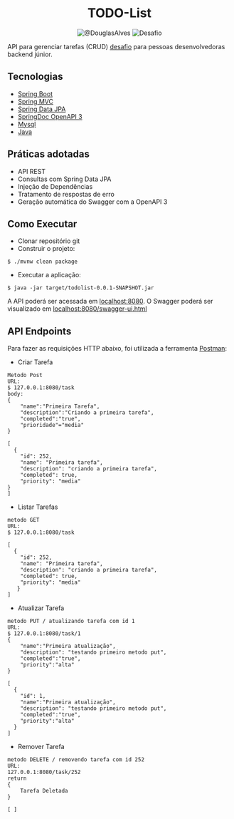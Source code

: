 <h1 align="center">
  TODO-List
</h1>

<p align="center">
 <img src="https://img.shields.io/static/v1?label=LinkedIn&message=seu-endereco-do-linkedin&color=black&labelColor=red" alt="@DouglasAlves" />
 <img src="https://img.shields.io/static/v1?label=Tipo&message=Desafio&color=black&labelColor=red" alt="Desafio" />
</p>

API para gerenciar tarefas (CRUD)
[desafio](https://github.com/simplify-liferay/desafio-junior-backend-simplify) para pessoas desenvolvedoras backend júnior.

## Tecnologias
 
- [Spring Boot](https://spring.io/projects/spring-boot)
- [Spring MVC](https://docs.spring.io/spring-framework/reference/web/webmvc.html)
- [Spring Data JPA](https://spring.io/projects/spring-data-jpa)
- [SpringDoc OpenAPI 3](https://springdoc.org/v2/#spring-webflux-support)
- [Mysql](https://dev.mysql.com/downloads/)
- [Java](https://www.oracle.com/java/technologies/)

## Práticas adotadas

- API REST
- Consultas com Spring Data JPA
- Injeção de Dependências
- Tratamento de respostas de erro
- Geração automática do Swagger com a OpenAPI 3

## Como Executar

- Clonar repositório git
- Construir o projeto:
```
$ ./mvnw clean package
```
- Executar a aplicação:
```
$ java -jar target/todolist-0.0.1-SNAPSHOT.jar
```

A API poderá ser acessada em [localhost:8080](http://localhost:8080).
O Swagger poderá ser visualizado em [localhost:8080/swagger-ui.html](http://localhost:8080/swagger-ui.html)

## API Endpoints

Para fazer as requisições HTTP abaixo, foi utilizada a ferramenta [Postman](https://www.postman.com/downloads/):

- Criar Tarefa 
```
Metodo Post
URL:
$ 127.0.0.1:8080/task 
body:
{
    "name":"Primeira Tarefa",
    "description":"Criando a primeira tarefa",
    "completed":"true",
    "prioridade"="media"
}

[
  {
    "id": 252,
    "name": "Primeira tarefa",
    "description": "criando a primeira tarefa",
    "completed": true,
    "priority": "media"
}
]
```

- Listar Tarefas
```
metodo GET
URL:
$ 127.0.0.1:8080/task

[
  {
    "id": 252,
    "name": "Primeira tarefa",
    "description": "criando a primeira tarefa",
    "completed": true,
    "priority": "media"
   }
]
```

- Atualizar Tarefa
```
metodo PUT / atualizando tarefa com id 1
URL:
$ 127.0.0.1:8080/task/1
{
    "name":"Primeira atualização",
    "description": "testando primeiro metodo put",
    "completed":"true",
    "priority":"alta"
}

[
  {
    "id": 1,
    "name":"Primeira atualização",
    "description": "testando primeiro metodo put",
    "completed":"true",
    "priority":"alta"
  }
]
```

- Remover Tarefa
```
metodo DELETE / removendo tarefa com id 252
URL:
127.0.0.1:8080/task/252
return
{
    Tarefa Deletada
}

[ ]